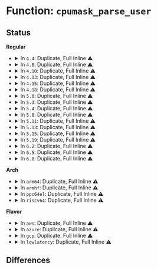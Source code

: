 # Function: <code>cpumask_parse_user</code>

## Status
<b>Regular</b>
<ul>
<li>
<details>
<summary>In <code>4.4</code>: Duplicate, Full Inline ⚠️</summary>

**Collision:** Static Duplication

**Inline:** Full

**Transformation:** False

**Instances:**

```
In kernel/irq/proc.c (ffffffff810e1ba0)
Location: include/linux/cpumask.h:556
Inline: True
Inline callers:
  - kernel/irq/proc.c:default_affinity_write
```
```
In kernel/profile.c (ffffffff810ea090)
Location: include/linux/cpumask.h:556
Inline: True
Inline callers:
  - kernel/profile.c:prof_cpu_mask_proc_write
```
```
In kernel/trace/trace.c (ffffffff8114bb03)
Location: include/linux/cpumask.h:556
Inline: True
Inline callers:
  - kernel/trace/trace.c:tracing_cpumask_write
```
```
In net/core/sysctl_net_core.c (ffffffff8171336e)
Location: include/linux/cpumask.h:556
Inline: True
Inline callers:
  - net/core/sysctl_net_core.c:flow_limit_cpu_sysctl
```
</details>
</li>
<li>
<details>
<summary>In <code>4.8</code>: Duplicate, Full Inline ⚠️</summary>

**Collision:** Static Duplication

**Inline:** Full

**Transformation:** False

**Instances:**

```
In kernel/irq/proc.c (ffffffff810e7640)
Location: include/linux/cpumask.h:560
Inline: True
Inline callers:
  - kernel/irq/proc.c:default_affinity_write
```
```
In kernel/profile.c (ffffffff810f0de0)
Location: include/linux/cpumask.h:560
Inline: True
Inline callers:
  - kernel/profile.c:prof_cpu_mask_proc_write
```
```
In kernel/trace/trace.c (ffffffff81154523)
Location: include/linux/cpumask.h:560
Inline: True
Inline callers:
  - kernel/trace/trace.c:tracing_cpumask_write
```
```
In net/core/sysctl_net_core.c (ffffffff8177afda)
Location: include/linux/cpumask.h:560
Inline: True
Inline callers:
  - net/core/sysctl_net_core.c:flow_limit_cpu_sysctl
```
</details>
</li>
<li>
<details>
<summary>In <code>4.10</code>: Duplicate, Full Inline ⚠️</summary>

**Collision:** Static Duplication

**Inline:** Full

**Transformation:** False

**Instances:**

```
In kernel/irq/proc.c (ffffffff810ee3b0)
Location: include/linux/cpumask.h:560
Inline: True
Inline callers:
  - kernel/irq/proc.c:default_affinity_write
```
```
In kernel/profile.c (ffffffff810f8680)
Location: include/linux/cpumask.h:560
Inline: True
Inline callers:
  - kernel/profile.c:prof_cpu_mask_proc_write
```
```
In kernel/trace/trace.c (ffffffff8116028e)
Location: include/linux/cpumask.h:560
Inline: True
Inline callers:
  - kernel/trace/trace.c:tracing_cpumask_write
```
```
In net/core/sysctl_net_core.c (ffffffff817a8625)
Location: include/linux/cpumask.h:560
Inline: True
Inline callers:
  - net/core/sysctl_net_core.c:flow_limit_cpu_sysctl
```
</details>
</li>
<li>
<details>
<summary>In <code>4.13</code>: Duplicate, Full Inline ⚠️</summary>

**Collision:** Static Duplication

**Inline:** Full

**Transformation:** False

**Instances:**

```
In kernel/irq/proc.c (ffffffff810edbfb)
Location: include/linux/cpumask.h:588
Inline: True
Inline callers:
  - kernel/irq/proc.c:default_affinity_write
```
```
In kernel/profile.c (ffffffff810fa6a7)
Location: include/linux/cpumask.h:588
Inline: True
Inline callers:
  - kernel/profile.c:prof_cpu_mask_proc_write
```
```
In kernel/trace/trace.c (ffffffff81163717)
Location: include/linux/cpumask.h:588
Inline: True
Inline callers:
  - kernel/trace/trace.c:tracing_cpumask_write
```
```
In net/core/sysctl_net_core.c (ffffffff817c6c67)
Location: include/linux/cpumask.h:588
Inline: True
Inline callers:
  - net/core/sysctl_net_core.c:flow_limit_cpu_sysctl
```
</details>
</li>
<li>
<details>
<summary>In <code>4.15</code>: Duplicate, Full Inline ⚠️</summary>

**Collision:** Static Duplication

**Inline:** Full

**Transformation:** False

**Instances:**

```
In kernel/irq/proc.c (ffffffff810f663b)
Location: include/linux/cpumask.h:592
Inline: True
Inline callers:
  - kernel/irq/proc.c:default_affinity_write
```
```
In kernel/profile.c (ffffffff81105027)
Location: include/linux/cpumask.h:592
Inline: True
Inline callers:
  - kernel/profile.c:prof_cpu_mask_proc_write
```
```
In kernel/trace/trace.c (ffffffff811706b5)
Location: include/linux/cpumask.h:592
Inline: True
Inline callers:
  - kernel/trace/trace.c:tracing_cpumask_write
```
```
In net/core/sysctl_net_core.c (ffffffff81840853)
Location: include/linux/cpumask.h:592
Inline: True
Inline callers:
  - net/core/sysctl_net_core.c:flow_limit_cpu_sysctl
```
</details>
</li>
<li>
<details>
<summary>In <code>4.18</code>: Duplicate, Full Inline ⚠️</summary>

**Collision:** Static Duplication

**Inline:** Full

**Transformation:** False

**Instances:**

```
In kernel/irq/proc.c (ffffffff810fe95b)
Location: include/linux/cpumask.h:594
Inline: True
Inline callers:
  - kernel/irq/proc.c:default_affinity_write
```
```
In kernel/profile.c (ffffffff8110fdb7)
Location: include/linux/cpumask.h:594
Inline: True
Inline callers:
  - kernel/profile.c:prof_cpu_mask_proc_write
```
```
In kernel/trace/trace.c (ffffffff8117f5f7)
Location: include/linux/cpumask.h:594
Inline: True
Inline callers:
  - kernel/trace/trace.c:tracing_cpumask_write
```
```
In net/core/sysctl_net_core.c (ffffffff8188aee9)
Location: include/linux/cpumask.h:594
Inline: True
Inline callers:
  - net/core/sysctl_net_core.c:flow_limit_cpu_sysctl
```
</details>
</li>
<li>
<details>
<summary>In <code>5.0</code>: Duplicate, Full Inline ⚠️</summary>

**Collision:** Static Duplication

**Inline:** Full

**Transformation:** False

**Instances:**

```
In kernel/irq/proc.c (ffffffff8110a12b)
Location: include/linux/cpumask.h:606
Inline: True
Inline callers:
  - kernel/irq/proc.c:default_affinity_write
```
```
In kernel/profile.c (ffffffff8111ad17)
Location: include/linux/cpumask.h:606
Inline: True
Inline callers:
  - kernel/profile.c:prof_cpu_mask_proc_write
```
```
In kernel/trace/trace.c (ffffffff8118ced7)
Location: include/linux/cpumask.h:606
Inline: True
Inline callers:
  - kernel/trace/trace.c:tracing_cpumask_write
```
```
In net/core/sysctl_net_core.c (ffffffff818abf29)
Location: include/linux/cpumask.h:606
Inline: True
Inline callers:
  - net/core/sysctl_net_core.c:flow_limit_cpu_sysctl
```
</details>
</li>
<li>
<details>
<summary>In <code>5.3</code>: Duplicate, Full Inline ⚠️</summary>

**Collision:** Static Duplication

**Inline:** Full

**Transformation:** False

**Instances:**

```
In kernel/irq/proc.c (ffffffff8111381b)
Location: include/linux/cpumask.h:606
Inline: True
Inline callers:
  - kernel/irq/proc.c:default_affinity_write
```
```
In kernel/profile.c (ffffffff811253f9)
Location: include/linux/cpumask.h:606
Inline: True
Inline callers:
  - kernel/profile.c:prof_cpu_mask_proc_write
```
```
In kernel/trace/trace.c (ffffffff8119a7a7)
Location: include/linux/cpumask.h:606
Inline: True
Inline callers:
  - kernel/trace/trace.c:tracing_cpumask_write
```
```
In net/core/sysctl_net_core.c (ffffffff818f77e8)
Location: include/linux/cpumask.h:606
Inline: True
Inline callers:
  - net/core/sysctl_net_core.c:flow_limit_cpu_sysctl
```
</details>
</li>
<li>
<details>
<summary>In <code>5.4</code>: Duplicate, Full Inline ⚠️</summary>

**Collision:** Static Duplication

**Inline:** Full

**Transformation:** False

**Instances:**

```
In kernel/irq/proc.c (ffffffff8111f98b)
Location: include/linux/cpumask.h:636
Inline: True
Inline callers:
  - kernel/irq/proc.c:default_affinity_write
```
```
In kernel/profile.c (ffffffff811313b9)
Location: include/linux/cpumask.h:636
Inline: True
Inline callers:
  - kernel/profile.c:prof_cpu_mask_proc_write
```
```
In kernel/trace/trace.c (ffffffff811a6057)
Location: include/linux/cpumask.h:636
Inline: True
Inline callers:
  - kernel/trace/trace.c:tracing_cpumask_write
```
```
In net/core/sysctl_net_core.c (ffffffff81929568)
Location: include/linux/cpumask.h:636
Inline: True
Inline callers:
  - net/core/sysctl_net_core.c:flow_limit_cpu_sysctl
```
</details>
</li>
<li>
<details>
<summary>In <code>5.8</code>: Duplicate, Full Inline ⚠️</summary>

**Collision:** Static Duplication

**Inline:** Full

**Transformation:** False

**Instances:**

```
In kernel/irq/proc.c (ffffffff8112becb)
Location: include/linux/cpumask.h:643
Inline: True
Inline callers:
  - kernel/irq/proc.c:default_affinity_write
```
```
In kernel/profile.c (ffffffff81140ec9)
Location: include/linux/cpumask.h:643
Inline: True
Inline callers:
  - kernel/profile.c:prof_cpu_mask_proc_write
```
```
In kernel/trace/trace.c (ffffffff811c3aaf)
Location: include/linux/cpumask.h:643
Inline: True
Inline callers:
  - kernel/trace/trace.c:tracing_cpumask_write
```
</details>
</li>
<li>
<details>
<summary>In <code>5.11</code>: Duplicate, Full Inline ⚠️</summary>

**Collision:** Static Duplication

**Inline:** Full

**Transformation:** False

**Instances:**

```
In kernel/irq/proc.c (ffffffff811278eb)
Location: include/linux/cpumask.h:649
Inline: True
Inline callers:
  - kernel/irq/proc.c:default_affinity_write
```
```
In kernel/profile.c (ffffffff8113d1f9)
Location: include/linux/cpumask.h:649
Inline: True
Inline callers:
  - kernel/profile.c:prof_cpu_mask_proc_write
```
```
In kernel/trace/trace.c (ffffffff811c16bf)
Location: include/linux/cpumask.h:649
Inline: True
Inline callers:
  - kernel/trace/trace.c:tracing_cpumask_write
```
</details>
</li>
<li>
<details>
<summary>In <code>5.13</code>: Duplicate, Full Inline ⚠️</summary>

**Collision:** Static Duplication

**Inline:** Full

**Transformation:** False

**Instances:**

```
In kernel/irq/proc.c (ffffffff81127a8b)
Location: include/linux/cpumask.h:620
Inline: True
Inline callers:
  - kernel/irq/proc.c:default_affinity_write
```
```
In kernel/profile.c (ffffffff8113e449)
Location: include/linux/cpumask.h:620
Inline: True
Inline callers:
  - kernel/profile.c:prof_cpu_mask_proc_write
```
```
In kernel/trace/trace.c (ffffffff811c26ef)
Location: include/linux/cpumask.h:620
Inline: True
Inline callers:
  - kernel/trace/trace.c:tracing_cpumask_write
```
</details>
</li>
<li>
<details>
<summary>In <code>5.15</code>: Duplicate, Full Inline ⚠️</summary>

**Collision:** Static Duplication

**Inline:** Full

**Transformation:** False

**Instances:**

```
In kernel/irq/proc.c (ffffffff81147ffb)
Location: include/linux/cpumask.h:620
Inline: True
Inline callers:
  - kernel/irq/proc.c:default_affinity_write
```
```
In kernel/profile.c (ffffffff811618d9)
Location: include/linux/cpumask.h:620
Inline: True
Inline callers:
  - kernel/profile.c:prof_cpu_mask_proc_write
```
```
In kernel/trace/trace.c (ffffffff811ed3cf)
Location: include/linux/cpumask.h:620
Inline: True
Inline callers:
  - kernel/trace/trace.c:tracing_cpumask_write
```
</details>
</li>
<li>
<details>
<summary>In <code>5.19</code>: Duplicate, Full Inline ⚠️</summary>

**Collision:** Static Duplication

**Inline:** Full

**Transformation:** False

**Instances:**

```
In kernel/irq/proc.c (ffffffff8116cb83)
Location: include/linux/cpumask.h:646
Inline: True
Inline callers:
  - kernel/irq/proc.c:default_affinity_write
```
```
In kernel/profile.c (ffffffff8119474f)
Location: include/linux/cpumask.h:646
Inline: True
Inline callers:
  - kernel/profile.c:prof_cpu_mask_proc_write
```
```
In kernel/trace/trace.c (ffffffff81225585)
Location: include/linux/cpumask.h:646
Inline: True
Inline callers:
  - kernel/trace/trace.c:tracing_cpumask_write
```
</details>
</li>
<li>
<details>
<summary>In <code>6.2</code>: Duplicate, Full Inline ⚠️</summary>

**Collision:** Static Duplication

**Inline:** Full

**Transformation:** False

**Instances:**

```
In kernel/irq/proc.c (ffffffff811a1c78)
Location: include/linux/cpumask.h:722
Inline: True
Inline callers:
  - kernel/irq/proc.c:default_affinity_write
```
```
In kernel/profile.c (ffffffff811d1984)
Location: include/linux/cpumask.h:722
Inline: True
Inline callers:
  - kernel/profile.c:prof_cpu_mask_proc_write
```
```
In kernel/trace/trace.c (ffffffff8127079a)
Location: include/linux/cpumask.h:722
Inline: True
Inline callers:
  - kernel/trace/trace.c:tracing_cpumask_write
```
</details>
</li>
<li>
<details>
<summary>In <code>6.5</code>: Duplicate, Full Inline ⚠️</summary>

**Collision:** Static Duplication

**Inline:** Full

**Transformation:** False

**Instances:**

```
In kernel/irq/proc.c (ffffffff811b390e)
Location: include/linux/cpumask.h:774
Inline: True
Inline callers:
  - kernel/irq/proc.c:default_affinity_write
```
```
In kernel/profile.c (ffffffff811e5c1e)
Location: include/linux/cpumask.h:774
Inline: True
Inline callers:
  - kernel/profile.c:prof_cpu_mask_proc_write
```
```
In kernel/trace/trace.c (ffffffff81287a6d)
Location: include/linux/cpumask.h:774
Inline: True
Inline callers:
  - kernel/trace/trace.c:tracing_cpumask_write
```
</details>
</li>
<li>
<details>
<summary>In <code>6.8</code>: Duplicate, Full Inline ⚠️</summary>

**Collision:** Static Duplication

**Inline:** Full

**Transformation:** False

**Instances:**

```
In kernel/irq/proc.c (ffffffff811c378e)
Location: include/linux/cpumask.h:790
Inline: True
Inline callers:
  - kernel/irq/proc.c:default_affinity_write
```
```
In kernel/profile.c (ffffffff811fb96e)
Location: include/linux/cpumask.h:790
Inline: True
Inline callers:
  - kernel/profile.c:prof_cpu_mask_proc_write
```
```
In kernel/trace/trace.c (ffffffff812a2d7d)
Location: include/linux/cpumask.h:790
Inline: True
Inline callers:
  - kernel/trace/trace.c:tracing_cpumask_write
```
</details>
</li>
</ul>
<b>Arch</b>
<ul>
<li>
<details>
<summary>In <code>arm64</code>: Duplicate, Full Inline ⚠️</summary>

**Collision:** Static Duplication

**Inline:** Full

**Transformation:** False

**Instances:**

```
In kernel/irq/proc.c (ffff800010185578)
Location: include/linux/cpumask.h:636
Inline: True
Inline callers:
  - kernel/irq/proc.c:default_affinity_write
```
```
In kernel/profile.c (ffff800010198b78)
Location: include/linux/cpumask.h:636
Inline: True
Inline callers:
  - kernel/profile.c:prof_cpu_mask_proc_write
```
```
In kernel/trace/trace.c (ffff80001022148c)
Location: include/linux/cpumask.h:636
Inline: True
Inline callers:
  - kernel/trace/trace.c:tracing_cpumask_write
```
```
In net/core/sysctl_net_core.c (ffff800010bc5b38)
Location: include/linux/cpumask.h:636
Inline: True
Inline callers:
  - net/core/sysctl_net_core.c:flow_limit_cpu_sysctl
```
</details>
</li>
<li>
<details>
<summary>In <code>armhf</code>: Duplicate, Full Inline ⚠️</summary>

**Collision:** Static Duplication

**Inline:** Full

**Transformation:** False

**Instances:**

```
In kernel/irq/proc.c (c03d474c)
Location: include/linux/cpumask.h:636
Inline: True
Inline callers:
  - kernel/irq/proc.c:default_affinity_write
```
```
In kernel/profile.c (c03e4018)
Location: include/linux/cpumask.h:636
Inline: True
Inline callers:
  - kernel/profile.c:prof_cpu_mask_proc_write
```
```
In kernel/trace/trace.c (c0460598)
Location: include/linux/cpumask.h:636
Inline: True
Inline callers:
  - kernel/trace/trace.c:tracing_cpumask_write
```
```
In net/core/sysctl_net_core.c (c0ce0db4)
Location: include/linux/cpumask.h:636
Inline: True
Inline callers:
  - net/core/sysctl_net_core.c:flow_limit_cpu_sysctl
```
</details>
</li>
<li>
<details>
<summary>In <code>ppc64el</code>: Duplicate, Full Inline ⚠️</summary>

**Collision:** Static Duplication

**Inline:** Full

**Transformation:** False

**Instances:**

```
In kernel/irq/proc.c (c0000000001dfa6c)
Location: include/linux/cpumask.h:636
Inline: True
Inline callers:
  - kernel/irq/proc.c:default_affinity_write
```
```
In kernel/profile.c (c0000000001f9430)
Location: include/linux/cpumask.h:636
Inline: True
Inline callers:
  - kernel/profile.c:prof_cpu_mask_proc_write
```
```
In kernel/trace/trace.c (c0000000002a6f6c)
Location: include/linux/cpumask.h:636
Inline: True
Inline callers:
  - kernel/trace/trace.c:tracing_cpumask_write
```
```
In net/core/sysctl_net_core.c (c000000000ca0760)
Location: include/linux/cpumask.h:636
Inline: True
Inline callers:
  - net/core/sysctl_net_core.c:flow_limit_cpu_sysctl
```
</details>
</li>
<li>
<details>
<summary>In <code>riscv64</code>: Duplicate, Full Inline ⚠️</summary>

**Collision:** Static Duplication

**Inline:** Full

**Transformation:** False

**Instances:**

```
In kernel/irq/proc.c (ffffffe00011c0dc)
Location: include/linux/cpumask.h:636
Inline: True
Inline callers:
  - kernel/irq/proc.c:default_affinity_write
```
```
In kernel/profile.c (ffffffe00012952e)
Location: include/linux/cpumask.h:636
Inline: True
Inline callers:
  - kernel/profile.c:prof_cpu_mask_proc_write
```
```
In kernel/trace/trace.c (ffffffe00017be3c)
Location: include/linux/cpumask.h:636
Inline: True
Inline callers:
  - kernel/trace/trace.c:tracing_cpumask_write
```
```
In net/core/sysctl_net_core.c (ffffffe000752052)
Location: include/linux/cpumask.h:636
Inline: True
Inline callers:
  - net/core/sysctl_net_core.c:flow_limit_cpu_sysctl
```
</details>
</li>
</ul>
<b>Flavor</b>
<ul>
<li>
<details>
<summary>In <code>aws</code>: Duplicate, Full Inline ⚠️</summary>

**Collision:** Static Duplication

**Inline:** Full

**Transformation:** False

**Instances:**

```
In kernel/irq/proc.c (ffffffff81117f6b)
Location: include/linux/cpumask.h:636
Inline: True
Inline callers:
  - kernel/irq/proc.c:default_affinity_write
```
```
In kernel/profile.c (ffffffff81129b69)
Location: include/linux/cpumask.h:636
Inline: True
Inline callers:
  - kernel/profile.c:prof_cpu_mask_proc_write
```
```
In kernel/trace/trace.c (ffffffff8119e677)
Location: include/linux/cpumask.h:636
Inline: True
Inline callers:
  - kernel/trace/trace.c:tracing_cpumask_write
```
```
In net/core/sysctl_net_core.c (ffffffff818c9568)
Location: include/linux/cpumask.h:636
Inline: True
Inline callers:
  - net/core/sysctl_net_core.c:flow_limit_cpu_sysctl
```
</details>
</li>
<li>
<details>
<summary>In <code>azure</code>: Duplicate, Full Inline ⚠️</summary>

**Collision:** Static Duplication

**Inline:** Full

**Transformation:** False

**Instances:**

```
In kernel/irq/proc.c (ffffffff81108fdb)
Location: include/linux/cpumask.h:636
Inline: True
Inline callers:
  - kernel/irq/proc.c:default_affinity_write
```
```
In kernel/profile.c (ffffffff8111c3f9)
Location: include/linux/cpumask.h:636
Inline: True
Inline callers:
  - kernel/profile.c:prof_cpu_mask_proc_write
```
```
In kernel/trace/trace.c (ffffffff811916d7)
Location: include/linux/cpumask.h:636
Inline: True
Inline callers:
  - kernel/trace/trace.c:tracing_cpumask_write
```
```
In net/core/sysctl_net_core.c (ffffffff818834a8)
Location: include/linux/cpumask.h:636
Inline: True
Inline callers:
  - net/core/sysctl_net_core.c:flow_limit_cpu_sysctl
```
</details>
</li>
<li>
<details>
<summary>In <code>gcp</code>: Duplicate, Full Inline ⚠️</summary>

**Collision:** Static Duplication

**Inline:** Full

**Transformation:** False

**Instances:**

```
In kernel/irq/proc.c (ffffffff81115e5b)
Location: include/linux/cpumask.h:636
Inline: True
Inline callers:
  - kernel/irq/proc.c:default_affinity_write
```
```
In kernel/profile.c (ffffffff81127889)
Location: include/linux/cpumask.h:636
Inline: True
Inline callers:
  - kernel/profile.c:prof_cpu_mask_proc_write
```
```
In kernel/trace/trace.c (ffffffff8119c447)
Location: include/linux/cpumask.h:636
Inline: True
Inline callers:
  - kernel/trace/trace.c:tracing_cpumask_write
```
```
In net/core/sysctl_net_core.c (ffffffff8191a568)
Location: include/linux/cpumask.h:636
Inline: True
Inline callers:
  - net/core/sysctl_net_core.c:flow_limit_cpu_sysctl
```
</details>
</li>
<li>
<details>
<summary>In <code>lowlatency</code>: Duplicate, Full Inline ⚠️</summary>

**Collision:** Static Duplication

**Inline:** Full

**Transformation:** False

**Instances:**

```
In kernel/irq/proc.c (ffffffff8112148b)
Location: include/linux/cpumask.h:636
Inline: True
Inline callers:
  - kernel/irq/proc.c:default_affinity_write
```
```
In kernel/profile.c (ffffffff81133ec9)
Location: include/linux/cpumask.h:636
Inline: True
Inline callers:
  - kernel/profile.c:prof_cpu_mask_proc_write
```
```
In kernel/trace/trace.c (ffffffff811aa0e7)
Location: include/linux/cpumask.h:636
Inline: True
Inline callers:
  - kernel/trace/trace.c:tracing_cpumask_write
```
```
In net/core/sysctl_net_core.c (ffffffff8193b7ad)
Location: include/linux/cpumask.h:636
Inline: True
Inline callers:
  - net/core/sysctl_net_core.c:flow_limit_cpu_sysctl
```
</details>
</li>
</ul>

## Differences
